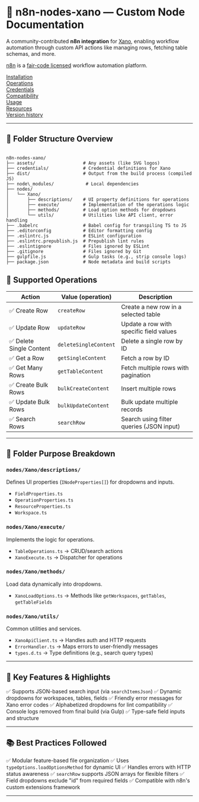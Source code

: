 # 📘 n8n-nodes-xano — Custom Node Documentation

A community-contributed **n8n integration** for [Xano](https://www.xano.com/), enabling workflow automation through custom API actions like managing rows, fetching table schemas, and more.

[n8n](https://n8n.io/) is a [fair-code licensed](https://docs.n8n.io/reference/license/) workflow automation platform.

[Installation](#installation)  
[Operations](#supported_operationss)  
[Credentials](#credentials)  <!-- delete if no auth needed -->  
[Compatibility](#compatibility)  
[Usage](#usage)  <!-- delete if not using this section -->  
[Resources](#resources)  
[Version history](#version-history)  <!-- delete if not using this section -->  

---

## 📁 Folder Structure Overview

```

n8n-nodes-xano/
├── assets/                  # Any assets (like SVG logos)
├── credentials/             # Credential definitions for Xano
├── dist/                    # Output from the build process (compiled JS)
├── node\_modules/            # Local dependencies
├── nodes/
│   └── Xano/
│       ├── descriptions/    # UI property definitions for operations
│       ├── execute/         # Implementation of the operations logic
│       ├── methods/         # Load option methods for dropdowns
│       └── utils/           # Utilities like API client, error handling
├── .babelrc                 # Babel config for transpiling TS to JS
├── .editorconfig            # Editor formatting config
├── .eslintrc.js             # ESLint configuration
├── .eslintrc.prepublish.js  # Prepublish lint rules
├── .eslintignore            # Files ignored by ESLint
├── .gitignore               # Files ignored by Git
├── gulpfile.js              # Gulp tasks (e.g., strip console logs)
├── package.json             # Node metadata and build scripts

```

## 🔧 Supported Operations

| Action                   | Value (operation)     | Description                              |
| ------------------------ | --------------------- | ---------------------------------------- |
| ✅ Create Row            | `createRow`           | Create a new row in a selected table     |
| ✅ Update Row            | `updateRow`           | Update a row with specific field values  |
| ✅ Delete Single Content | `deleteSingleContent` | Delete a single row by ID                |
| ✅ Get a Row             | `getSingleContent`    | Fetch a row by ID                        |
| ✅ Get Many Rows         | `getTableContent`     | Fetch multiple rows with pagination      |
| ✅ Create Bulk Rows      | `bulkCreateContent`   | Insert multiple rows                     |
| ✅ Update Bulk Rows      | `bulkUpdateContent`   | Bulk update multiple records             |
| ✅ Search Rows           | `searchRow`           | Search using filter queries (JSON input) |

---

## 🧱 Folder Purpose Breakdown

### `nodes/Xano/descriptions/`

Defines UI properties (`INodeProperties[]`) for dropdowns and inputs.

- `FieldProperties.ts`
- `OperationProperties.ts`
- `ResourceProperties.ts`
- `Workspace.ts`

### `nodes/Xano/execute/`

Implements the logic for operations.

- `TableOperations.ts` → CRUD/search actions
- `XanoExecute.ts` → Dispatcher for operations

### `nodes/Xano/methods/`

Load data dynamically into dropdowns.

- `XanoLoadOptions.ts` → Methods like `getWorkspaces`, `getTables`, `getTableFields`

### `nodes/Xano/utils/`

Common utilities and services.

- `XanoApiClient.ts` → Handles auth and HTTP requests
- `ErrorHandler.ts` → Maps errors to user-friendly messages
- `types.d.ts` → Type definitions (e.g., search query types)

---

## 🔎 Key Features & Highlights

✅ Supports JSON-based search input (via `searchItemsJson`)
✅ Dynamic dropdowns for workspaces, tables, fields
✅ Friendly error messages for Xano error codes
✅ Alphabetized dropdowns for lint compatibility
✅ Console logs removed from final build (via Gulp)
✅ Type-safe field inputs and structure

---

## 📚 Best Practices Followed

✅ Modular feature-based file organization
✅ Uses `typeOptions.loadOptionsMethod` for dynamic UI
✅ Handles errors with HTTP status awareness
✅ `searchRow` supports JSON arrays for flexible filters
✅ Field dropdowns exclude "id" from required fields
✅ Compatible with n8n's custom extensions framework

---
